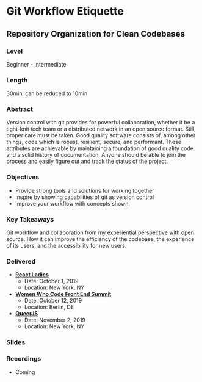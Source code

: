 # Git Workflow Etiquette

## Repository Organization for Clean Codebases

### Level

Beginner - Intermediate

### Length

30min, can be reduced to 10min

### Abstract

Version control with git provides for powerful collaboration, whether it be a tight-knit tech team or a distributed network in an open source format. Still, proper care must be taken. Good quality software consists of, among other things, code which is robust, resilient, secure, and performant. These attributes are achievable by maintaining a foundation of good quality code and a solid history of documentation. Anyone should be able to join the process and easily figure out and track the status of the project.

### Objectives

- Provide strong tools and solutions for working together
- Inspire by showing capabilities of git as version control
- Improve your workflow with concepts shown

### Key Takeaways

Git workflow and collaboration from my experiential perspective with open source. How it can improve the efficiency of the codebase, the experience of its users, and the accessibility for new users.

### Delivered

- [**React Ladies**][reactladies]
  - Date: October 1, 2019
  - Location: New York, NY
- [**Women Who Code Front End Summit**][wwcberlin]
  - Date: October 12, 2019
  - Location: Berlin, DE
- [**QueerJS**][queerjs]
  - Date: November 2, 2019
  - Location: New York, NY

### [Slides][gitslides]

### Recordings

- Coming

[reactladies]: https://www.meetup.com/React-Ladies/events/264903247/
[wwcberlin]: https://frontend.womenwhocode.dev/
[queerjs]: https://queerjs.com/new-york
[gitslides]: slides/git-workflow-powerpoint.ppt
